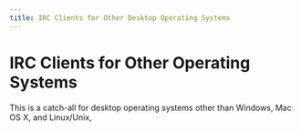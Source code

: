 ```yaml
---
title: IRC Clients for Other Desktop Operating Systems
---
```

# IRC Clients for Other Operating Systems

This is a catch-all for desktop operating systems other than Windows, Mac OS
X, and Linux/Unix,
